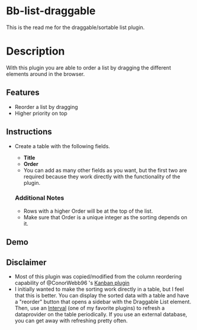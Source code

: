 # Bb-list-draggable
This is the read me for the draggable/sortable list plugin.

# Description
With this plugin you are able to order a list by dragging the different elements around in the browser.

## Features
* Reorder a list by dragging
* Higher priority on top

## Instructions
* Create a table with the following fields.
    * **Title**
    * **Order**
    * You can add as many other fields as you want, but the first two are required because they work directly with the functionality of the plugin.

    ### Additional Notes
    * Rows with a higher Order will be at the top of the list.
    * Make sure that Order is a unique integer as the sorting depends on it.

## Demo


## Disclaimer
* Most of this plugin was copied/modified from the column reordering capability of @ConorWebb96 's [Kanban plugin](https://github.com/ConorWebb96/bb-kanban-draggable/blob/main/src/components/ColumnsSort.svelte)
* I initially wanted to make the sorting work directly in a table, but I feel that this is better. You can display the sorted data with a table and have a "reorder" button that opens a sidebar with the Draggable List element. Then, use an [Interval](https://github.com/MartinPicc/budibase-interval-plugin) (one of my favorite plugins) to refresh a dataprovider on the table periodically. If you use an external database, you can get away with refreshing pretty often.